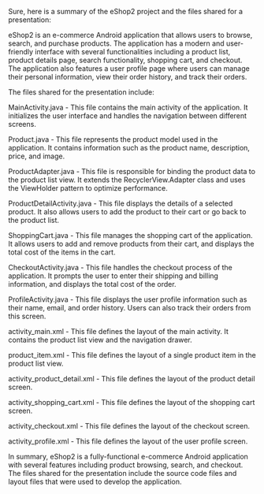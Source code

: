 Sure, here is a summary of the eShop2 project and the files shared for a presentation:

eShop2 is an e-commerce Android application that allows users to browse, search, and purchase products. The application has a modern and user-friendly interface with several functionalities including a product list, product details page, search functionality, shopping cart, and checkout. The application also features a user profile page where users can manage their personal information, view their order history, and track their orders.

The files shared for the presentation include:

MainActivity.java - This file contains the main activity of the application. It initializes the user interface and handles the navigation between different screens.

Product.java - This file represents the product model used in the application. It contains information such as the product name, description, price, and image.

ProductAdapter.java - This file is responsible for binding the product data to the product list view. It extends the RecyclerView.Adapter class and uses the ViewHolder pattern to optimize performance.

ProductDetailActivity.java - This file displays the details of a selected product. It also allows users to add the product to their cart or go back to the product list.

ShoppingCart.java - This file manages the shopping cart of the application. It allows users to add and remove products from their cart, and displays the total cost of the items in the cart.

CheckoutActivity.java - This file handles the checkout process of the application. It prompts the user to enter their shipping and billing information, and displays the total cost of the order.

ProfileActivity.java - This file displays the user profile information such as their name, email, and order history. Users can also track their orders from this screen.

activity_main.xml - This file defines the layout of the main activity. It contains the product list view and the navigation drawer.

product_item.xml - This file defines the layout of a single product item in the product list view.

activity_product_detail.xml - This file defines the layout of the product detail screen.

activity_shopping_cart.xml - This file defines the layout of the shopping cart screen.

activity_checkout.xml - This file defines the layout of the checkout screen.

activity_profile.xml - This file defines the layout of the user profile screen.

In summary, eShop2 is a fully-functional e-commerce Android application with several features including product browsing, search, and checkout. The files shared for the presentation include the source code files and layout files that were used to develop the application.
